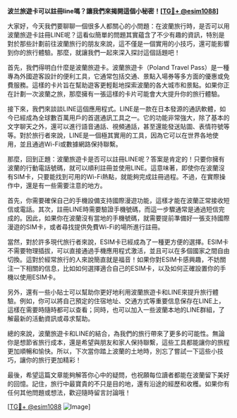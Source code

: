 **波兰旅遊卡可以註冊line嗎？讓我們來揭開這個小秘密！[[TG💪+ @esim1088](https://t.me/s/esim1088)]**

大家好，今天我們要聊聊一個很多人都關心的小問題：在波蘭旅行時，是否可以用波蘭旅遊卡註冊LINE呢？這看似簡單的問題其實蘊含了不少有趣的資訊，特別是對於那些計劃前往波蘭旅行的朋友來說，這不僅是一個實用的小技巧，還可能影響到你的旅行體驗。那麼，就讓我們一起來深入探討這個話題吧！

首先，我們得明白什麼是波蘭旅遊卡。波蘭旅遊卡（Poland Travel Pass）是一種專為外國遊客設計的便利工具，它通常包括交通、景點入場券等多方面的優惠或免費服務。這樣的卡片旨在幫助遊客更輕鬆地探索波蘭的各大城市和景點。如果你正在計劃一次波蘭之旅，那麼擁有一張這樣的卡片可能會大大提升你的旅行體驗。

接下來，我們來談談LINE這個應用程式。LINE是一款在日本發源的通訊軟體，如今已經成為全球數百萬用戶的首選通訊工具之一。它的功能非常強大，除了基本的文字聊天之外，還可以進行語音通話、視頻通話，甚至還能發送貼圖、表情符號等等。對於旅行者來說，LINE是一個極其實用的工具，因為它可以在世界各地使用，並且通過Wi-Fi或數據網路保持聯繫。

那麼，回到正題：波蘭旅遊卡是否可以註冊LINE呢？答案是肯定的！只要你擁有波蘭的行動電話號碼，就可以順利註冊並使用LINE。這意味著，即使你在波蘭沒有SIM卡，只要能找到可用的Wi-Fi熱點，就能夠完成註冊過程。不過，在實際操作中，還是有一些需要注意的地方。

首先，你需要確保自己的手機設備支持國際漫遊功能，這樣才能在波蘭正常接收短信或電話。其次，註冊LINE時需要驗證手機號碼，而這一步驟通常是通過短信完成的。因此，如果你在波蘭沒有當地的手機號碼，就需要提前準備好一張支持國際漫遊的SIM卡，或者尋找提供免費Wi-Fi的場所進行註冊。

當然，對於許多現代旅行者來說，ESIM卡已經成為了一種更方便的選擇。ESIM卡不需要物理插拔，可以直接通過手機應用程式激活，並且可以在多個國家之間自由切換。這對於經常旅行的人來說簡直就是福音！如果你對ESIM卡感興趣，不妨關注一下相關的信息，比如如何選擇適合自己的ESIM卡，以及如何正確設置你的手機以使用ESIM卡。

另外，還有一些小貼士可以幫助你更好地利用波蘭旅遊卡和LINE來提升旅行體驗。例如，你可以將自己預定的住宿地址、交通方式等重要信息保存在LINE上，這樣在需要時隨時都可以查看；同時，也可以加入一些波蘭本地的LINE群組，了解最新的活動資訊或尋求幫助。

總的來說，波蘭旅遊卡和LINE的結合，為我們的旅行帶來了更多的可能性。無論你是想節省旅行成本，還是希望與朋友和家人保持聯繫，這些工具都能讓你的旅程更加順暢和愉快。所以，下次當你踏上波蘭的土地時，別忘了嘗試一下這些小技巧，讓你的旅行更加精彩！

最後，希望這篇文章能夠解答你心中的疑問，也祝願每位讀者都能在波蘭留下美好的回憶。記住，旅行中最寶貴的不只是目的地，還有沿途的經歷和收穫。如果你有任何其他問題或想法，歡迎隨時留言討論哦！

[[TG💪+ @esim1088](https://t.me/s/esim1088) ![Image](https://i.postimg.cc/4NQfJmqS/Snipaste-2025-05-13-00-14-12.png)]
